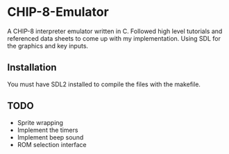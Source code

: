 # CHIP-8-Emulator
A CHIP-8 interpreter emulator written in C.
Followed high level tutorials and referenced data sheets to come up with my implementation.
Using SDL for the graphics and key inputs.

## Installation
You must have SDL2 installed to compile the files with the makefile.

## TODO
- Sprite wrapping
- Implement the timers
- Implement beep sound
- ROM selection interface
